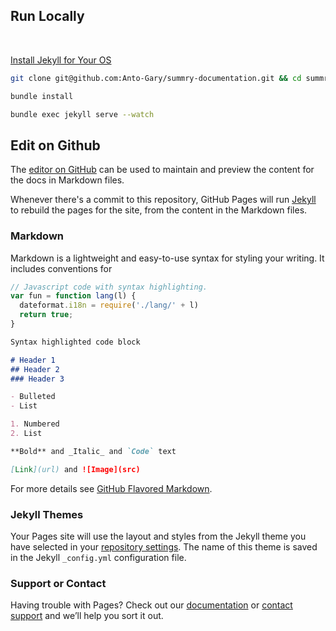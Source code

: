 <!-- ---
title: Getting Started
has_children: false
nav_order: 1
--- -->
## Run Locally
<br />

[Install Jekyll for Your OS](https://jekyllrb.com/docs/installation/)

```bash
git clone git@github.com:Anto-Gary/summry-documentation.git && cd summry-documentation
```

```bash
bundle install
```

```bash
bundle exec jekyll serve --watch
```


## Edit on Github

The [editor on GitHub](https://github.com/garytee/documentation/edit/main/README.md) can be used to maintain and preview the content for the docs in Markdown files.

Whenever there's a commit to this repository, GitHub Pages will run [Jekyll](https://jekyllrb.com/) to rebuild the pages for the site, from the content in the Markdown files.

### Markdown

Markdown is a lightweight and easy-to-use syntax for styling your writing. It includes conventions for

```js
// Javascript code with syntax highlighting.
var fun = function lang(l) {
  dateformat.i18n = require('./lang/' + l)
  return true;
}
```

```markdown
Syntax highlighted code block

# Header 1
## Header 2
### Header 3

- Bulleted
- List

1. Numbered
2. List

**Bold** and _Italic_ and `Code` text

[Link](url) and ![Image](src)
```

For more details see [GitHub Flavored Markdown](https://guides.github.com/features/mastering-markdown/).

### Jekyll Themes

Your Pages site will use the layout and styles from the Jekyll theme you have selected in your [repository settings](https://github.com/garytee/documentation/settings). The name of this theme is saved in the Jekyll `_config.yml` configuration file.

### Support or Contact

Having trouble with Pages? Check out our [documentation](https://help.github.com/categories/github-pages-basics/) or [contact support](https://github.com/contact) and we’ll help you sort it out.
